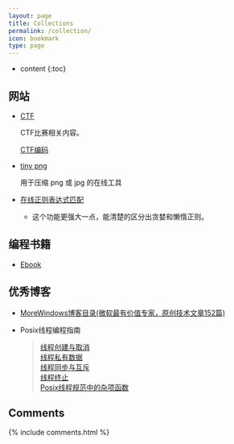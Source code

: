 ```yaml
---
layout: page
title: Collections
permalink: /collection/
icon: bookmark
type: page
---
```


* content
{:toc}

## 网站

* [CTF](https://ctf-wiki.github.io/ctf-wiki)

    CTF比赛相关内容。
    
  [CTF编码](http://ctf.ssleye.com/)
    
* [tiny png](https://tinypng.com/)

    用于压缩 png 或 jpg 的在线工具

* [在线正则表达式匹配](https://regex101.com/)
    - 这个功能更强大一点，能清楚的区分出贪婪和懒惰正则。


## 编程书籍
* [Ebook](https://github.com/EbookFoundation/free-programming-books/blob/master/free-programming-books-zh.md)


## 优秀博客
* [MoreWindows博客目录(微软最有价值专家，原创技术文章152篇)](http://blog.csdn.net/morewindows/article/details/17488865)

* Posix线程编程指南
  >[线程创建与取消](https://www.ibm.com/developerworks/cn/linux/thread/posix_threadapi/part1/index.html)  
  >[线程私有数据](https://www.ibm.com/developerworks/cn/linux/thread/posix_threadapi/part2/index.html)  
  >[线程同步与互斥](https://www.ibm.com/developerworks/cn/linux/thread/posix_threadapi/part3/index.html)   
  >[线程终止](https://www.ibm.com/developerworks/cn/linux/thread/posix_threadapi/part4/index.html)   
  >[Posix线程规范中的杂项函数](https://www.ibm.com/developerworks/cn/linux/thread/posix_threadapi/part5/index.html)

## Comments

{% include comments.html %}
